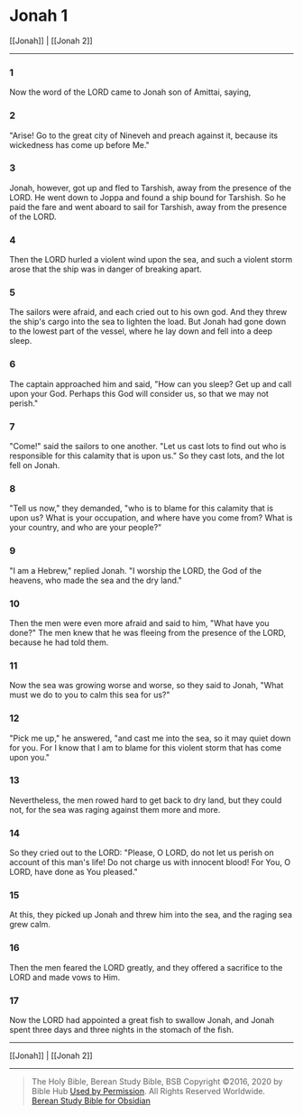 # Jonah 1

[[Jonah]] | [[Jonah 2]]

---

### 1
Now the word of the LORD came to Jonah son of Amittai, saying,

### 2
"Arise! Go to the great city of Nineveh and preach against it, because its wickedness has come up before Me."

### 3
Jonah, however, got up and fled to Tarshish, away from the presence of the LORD. He went down to Joppa and found a ship bound for Tarshish. So he paid the fare and went aboard to sail for Tarshish, away from the presence of the LORD.

### 4
Then the LORD hurled a violent wind upon the sea, and such a violent storm arose that the ship was in danger of breaking apart.

### 5
The sailors were afraid, and each cried out to his own god. And they threw the ship's cargo into the sea to lighten the load. But Jonah had gone down to the lowest part of the vessel, where he lay down and fell into a deep sleep.

### 6
The captain approached him and said, "How can you sleep? Get up and call upon your God. Perhaps this God will consider us, so that we may not perish."

### 7
"Come!" said the sailors to one another. "Let us cast lots to find out who is responsible for this calamity that is upon us." So they cast lots, and the lot fell on Jonah.

### 8
"Tell us now," they demanded, "who is to blame for this calamity that is upon us? What is your occupation, and where have you come from? What is your country, and who are your people?"

### 9
"I am a Hebrew," replied Jonah. "I worship the LORD, the God of the heavens, who made the sea and the dry land."

### 10
Then the men were even more afraid and said to him, "What have you done?" The men knew that he was fleeing from the presence of the LORD, because he had told them.

### 11
Now the sea was growing worse and worse, so they said to Jonah, "What must we do to you to calm this sea for us?"

### 12
"Pick me up," he answered, "and cast me into the sea, so it may quiet down for you. For I know that I am to blame for this violent storm that has come upon you."

### 13
Nevertheless, the men rowed hard to get back to dry land, but they could not, for the sea was raging against them more and more.

### 14
So they cried out to the LORD: "Please, O LORD, do not let us perish on account of this man's life! Do not charge us with innocent blood! For You, O LORD, have done as You pleased."

### 15
At this, they picked up Jonah and threw him into the sea, and the raging sea grew calm.

### 16
Then the men feared the LORD greatly, and they offered a sacrifice to the LORD and made vows to Him.

### 17
Now the LORD had appointed a great fish to swallow Jonah, and Jonah spent three days and three nights in the stomach of the fish.

---

[[Jonah]] | [[Jonah 2]]

---

> The Holy Bible, Berean Study Bible, BSB
> Copyright &copy;2016, 2020 by Bible Hub
> [Used by Permission](https://berean.bible/terms.htm). All Rights Reserved Worldwide.
> [Berean Study Bible for Obsidian](https://github.com/gapmiss/berean-study-bible-for-obsidian)</small>

